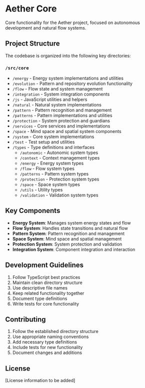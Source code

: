 # Aether Core

Core functionality for the Aether project, focused on autonomous development and natural flow systems.

## Project Structure

The codebase is organized into the following key directories:

### `/src/core`

- `/energy` - Energy system implementations and utilities
- `/evolution` - Pattern and repository evolution functionality
- `/flow` - Flow state and system management
- `/integration` - System integration components
- `/js` - JavaScript utilities and helpers
- `/natural` - Natural system implementations
- `/pattern` - Pattern recognition and management
- `/patterns` - Pattern implementations and utilities
- `/protection` - System protection and guardians
- `/services` - Core services and implementations
- `/space` - Mind space and spatial system components
- `/system` - Core system implementations
- `/test` - Test setup and utilities
- `/types` - Type definitions and interfaces
  - `/autonomic` - Autonomic system types
  - `/context` - Context management types
  - `/energy` - Energy system types
  - `/flow` - Flow system types
  - `/patterns` - Pattern system types
  - `/protection` - Protection system types
  - `/space` - Space system types
  - `/utils` - Utility types
  - `/validation` - Validation system types

## Key Components

- **Energy System**: Manages system energy states and flow
- **Flow System**: Handles state transitions and natural flow
- **Pattern System**: Pattern recognition and management
- **Space System**: Mind space and spatial management
- **Protection System**: System protection and validation
- **Integration System**: Component integration and interaction

## Development Guidelines

1. Follow TypeScript best practices
2. Maintain clean directory structure
3. Use descriptive file names
4. Keep related functionality together
5. Document type definitions
6. Write tests for core functionality

## Contributing

1. Follow the established directory structure
2. Use appropriate naming conventions
3. Add necessary type definitions
4. Include tests for new functionality
5. Document changes and additions

## License

[License information to be added] 